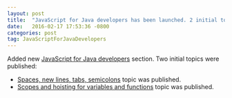 ```yaml
---
layout: post
title:  "JavaScript for Java developers has been launched. 2 initial topics were published"
date:   2016-02-17 17:53:36 -0800
categories: post
tag: JavaScriptForJavaDevelopers
---
```

Added new [JavaScript for Java developers](/javascript/roles/java-developer/ ) section. Two initial topics were published:

- [Spaces, new lines, tabs, semicolons](/javascript/roles/java-developer/spaces-semicolons.html) topic was published.
- [Scopes and hoisting for variables and functions](/javascript/roles/java-developer/scope-and-hoisting.html) topic was published.


